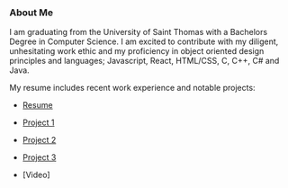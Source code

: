 ### About Me

I am graduating from the University of Saint Thomas with a Bachelors Degree in Computer Science. I am excited to contribute with my diligent, unhesitating work ethic and my proficiency in object oriented design principles and languages; Javascript, React, HTML/CSS, C, C++, C# and Java.







My resume includes recent work experience and notable projects:
- [Resume](./Resume.pdf)
- [Project 1](./project_1.md)
- [Project 2](./project_2.md)
- [Project 3](./project_3.md)




- [Video]
